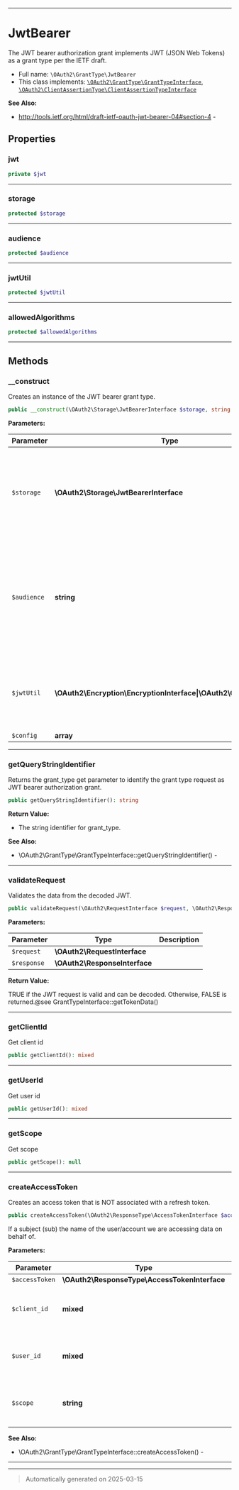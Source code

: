 ***

# JwtBearer

The JWT bearer authorization grant implements JWT (JSON Web Tokens) as a grant type per the IETF draft.



* Full name: `\OAuth2\GrantType\JwtBearer`
* This class implements:
[`\OAuth2\GrantType\GrantTypeInterface`](./GrantTypeInterface.md), [`\OAuth2\ClientAssertionType\ClientAssertionTypeInterface`](../ClientAssertionType/ClientAssertionTypeInterface.md)

**See Also:**

* http://tools.ietf.org/html/draft-ietf-oauth-jwt-bearer-04#section-4 - 



## Properties


### jwt



```php
private $jwt
```






***

### storage



```php
protected $storage
```






***

### audience



```php
protected $audience
```






***

### jwtUtil



```php
protected $jwtUtil
```






***

### allowedAlgorithms



```php
protected $allowedAlgorithms
```






***

## Methods


### __construct

Creates an instance of the JWT bearer grant type.

```php
public __construct(\OAuth2\Storage\JwtBearerInterface $storage, string $audience, \OAuth2\Encryption\EncryptionInterface|\OAuth2\GrantType\JWT $jwtUtil = null, array $config = array()): mixed
```








**Parameters:**

| Parameter | Type | Description |
|-----------|------|-------------|
| `$storage` | **\OAuth2\Storage\JwtBearerInterface** | - A valid storage interface that implements storage hooks for the JWT<br />bearer grant type. |
| `$audience` | **string** | - The audience to validate the token against. This is usually the full<br />URI of the OAuth token requests endpoint. |
| `$jwtUtil` | **\OAuth2\Encryption\EncryptionInterface&#124;\OAuth2\GrantType\JWT** | - OPTONAL The class used to decode, encode and verify JWTs. |
| `$config` | **array** |  |





***

### getQueryStringIdentifier

Returns the grant_type get parameter to identify the grant type request as JWT bearer authorization grant.

```php
public getQueryStringIdentifier(): string
```









**Return Value:**

- The string identifier for grant_type.




**See Also:**

* \OAuth2\GrantType\GrantTypeInterface::getQueryStringIdentifier() - 

***

### validateRequest

Validates the data from the decoded JWT.

```php
public validateRequest(\OAuth2\RequestInterface $request, \OAuth2\ResponseInterface $response): bool|mixed|null
```








**Parameters:**

| Parameter | Type | Description |
|-----------|------|-------------|
| `$request` | **\OAuth2\RequestInterface** |  |
| `$response` | **\OAuth2\ResponseInterface** |  |


**Return Value:**

TRUE if the JWT request is valid and can be decoded. Otherwise, FALSE is returned.@see GrantTypeInterface::getTokenData()




***

### getClientId

Get client id

```php
public getClientId(): mixed
```












***

### getUserId

Get user id

```php
public getUserId(): mixed
```












***

### getScope

Get scope

```php
public getScope(): null
```












***

### createAccessToken

Creates an access token that is NOT associated with a refresh token.

```php
public createAccessToken(\OAuth2\ResponseType\AccessTokenInterface $accessToken, mixed $client_id, mixed $user_id, string $scope): array
```

If a subject (sub) the name of the user/account we are accessing data on behalf of.






**Parameters:**

| Parameter | Type | Description |
|-----------|------|-------------|
| `$accessToken` | **\OAuth2\ResponseType\AccessTokenInterface** |  |
| `$client_id` | **mixed** | - client identifier related to the access token. |
| `$user_id` | **mixed** | - user id associated with the access token |
| `$scope` | **string** | - scopes to be stored in space-separated string. |





**See Also:**

* \OAuth2\GrantType\GrantTypeInterface::createAccessToken() - 

***


***
> Automatically generated on 2025-03-15
